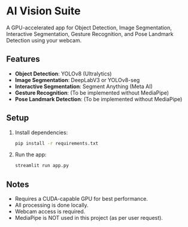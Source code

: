 # AI Vision Suite

A GPU-accelerated app for Object Detection, Image Segmentation, Interactive Segmentation, Gesture Recognition, and Pose Landmark Detection using your webcam.

## Features
- **Object Detection**: YOLOv8 (Ultralytics)
- **Image Segmentation**: DeepLabV3 or YOLOv8-seg
- **Interactive Segmentation**: Segment Anything (Meta AI)
- **Gesture Recognition**: (To be implemented without MediaPipe)
- **Pose Landmark Detection**: (To be implemented without MediaPipe)

## Setup
1. Install dependencies:
   ```bash
   pip install -r requirements.txt
   ```
2. Run the app:
   ```bash
   streamlit run app.py
   ```

## Notes
- Requires a CUDA-capable GPU for best performance.
- All processing is done locally.
- Webcam access is required.
- MediaPipe is NOT used in this project (as per user request).
